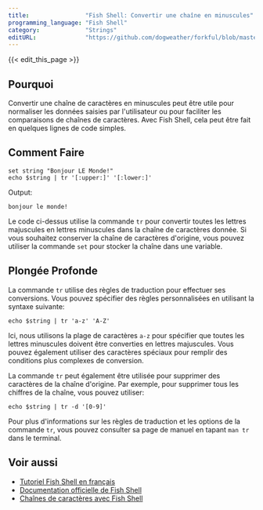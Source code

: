 ```yaml
---
title:                "Fish Shell: Convertir une chaîne en minuscules"
programming_language: "Fish Shell"
category:             "Strings"
editURL:              "https://github.com/dogweather/forkful/blob/master/content/fr/fish-shell/converting-a-string-to-lower-case.md"
---
```


{{< edit_this_page >}}

## Pourquoi

Convertir une chaîne de caractères en minuscules peut être utile pour normaliser les données saisies par l'utilisateur ou pour faciliter les comparaisons de chaînes de caractères. Avec Fish Shell, cela peut être fait en quelques lignes de code simples.

## Comment Faire

```Fish Shell
set string "Bonjour LE Monde!"
echo $string | tr '[:upper:]' '[:lower:]'
```

Output:

```
bonjour le monde!
```

Le code ci-dessus utilise la commande `tr` pour convertir toutes les lettres majuscules en lettres minuscules dans la chaîne de caractères donnée. Si vous souhaitez conserver la chaîne de caractères d'origine, vous pouvez utiliser la commande `set` pour stocker la chaîne dans une variable.

## Plongée Profonde

La commande `tr` utilise des règles de traduction pour effectuer ses conversions. Vous pouvez spécifier des règles personnalisées en utilisant la syntaxe suivante:

```Fish Shell
echo $string | tr 'a-z' 'A-Z'
```

Ici, nous utilisons la plage de caractères `a-z` pour spécifier que toutes les lettres minuscules doivent être converties en lettres majuscules. Vous pouvez également utiliser des caractères spéciaux pour remplir des conditions plus complexes de conversion.

La commande `tr` peut également être utilisée pour supprimer des caractères de la chaîne d'origine. Par exemple, pour supprimer tous les chiffres de la chaîne, vous pouvez utiliser:

```Fish Shell
echo $string | tr -d '[0-9]'
```

Pour plus d'informations sur les règles de traduction et les options de la commande `tr`, vous pouvez consulter sa page de manuel en tapant `man tr` dans le terminal.

## Voir aussi

- [Tutoriel Fish Shell en français](https://fishshell.com/docs/current/tutorial.html)
- [Documentation officielle de Fish Shell](https://fishshell.com/docs/current/)
- [Chaînes de caractères avec Fish Shell](https://fishshell.com/docs/current/tutorial.html#tutorial-strings)
